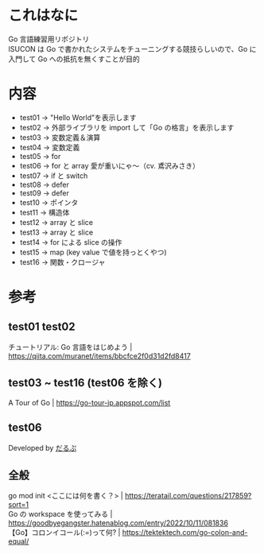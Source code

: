 # これはなに

Go 言語練習用リポジトリ  
ISUCON は Go で書かれたシステムをチューニングする競技らしいので、Go に入門して Go への抵抗を無くすことが目的

# 内容

- test01 -> "Hello World"を表示します
- test02 -> 外部ライブラリを import して「Go の格言」を表示します
- test03 -> 変数定義＆演算
- test04 -> 変数定義
- test05 -> for
- test06 -> for と array 愛が重いにゃ～（cv. 鳶沢みさき）
- test07 -> if と switch
- test08 -> defer
- test09 -> defer
- test10 -> ポインタ
- test11 -> 構造体
- test12 -> array と slice
- test13 -> array と slice
- test14 -> for による slice の操作
- test15 -> map (key value で値を持っとくやつ)
- test16 -> 関数・クロージャ

# 参考

## test01 test02

チュートリアル: Go 言語をはじめよう | https://qiita.com/muranet/items/bbcfce2f0d31d2fd8417

## test03 ~ test16 (test06 を除く)

A Tour of Go | https://go-tour-jp.appspot.com/list

## test06

Developed by [だるぷ](https://github.com/mitixx)

## 全般

go mod init <ここには何を書く？> | https://teratail.com/questions/217859?sort=1  
Go の workspace を使ってみる | https://goodbyegangster.hatenablog.com/entry/2022/10/11/081836  
【Go】コロンイコール(:=)って何? | https://tektektech.com/go-colon-and-equal/
